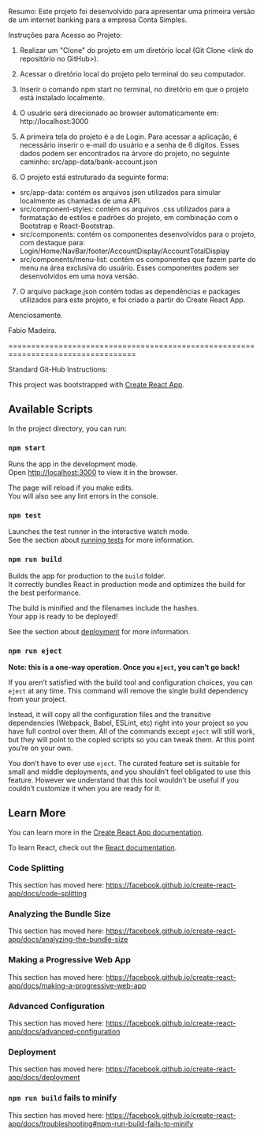 Resumo:
Este projeto foi desenvolvido para apresentar uma primeira versão de um internet banking para a empresa Conta Simples.

Instruções para Acesso ao Projeto:

1) Realizar um "Clone" do projeto em um diretório local (Git Clone <link do repositório no GitHub>).

2) Acessar o diretório local do projeto pelo terminal do seu computador.

3) Inserir o comando npm start no terminal, no diretório em que o projeto está instalado localmente.

4) O usuário será direcionado ao browser automaticamente em: http://localhost:3000

5) A primeira tela do projeto é a de Login. Para acessar a aplicação, é necessário inserir o e-mail do usuário e a senha de 6 dígitos. Esses dados podem ser encontrados na árvore do projeto, no seguinte caminho: src/app-data/bank-account.json

6) O projeto está estruturado da seguinte forma:

- src/app-data: contém os arquivos json utilizados para simular localmente as chamadas de uma API.
- src/component-styles: contém os arquivos .css utilizados para a formatação de estilos e padrões do projeto, em combinação com o Bootstrap e React-Bootstrap.
- src/components: contém os componentes desenvolvidos para o projeto, com destaque para: Login/Home/NavBar/footer/AccountDisplay/AccountTotalDisplay
- src/components/menu-list: contém os componentes que fazem parte do menu na área exclusiva do usuário. Esses componentes podem ser desenvolvidos em uma nova versão.

7) O arquivo package.json contém todas as dependências e packages utilizados para este projeto, e foi criado a partir do Create React App.

Atenciosamente.

Fabio Madeira.

==================================================================================

Standard Git-Hub Instructions:

This project was bootstrapped with [Create React App](https://github.com/facebook/create-react-app).

## Available Scripts

In the project directory, you can run:

### `npm start`

Runs the app in the development mode.<br />
Open [http://localhost:3000](http://localhost:3000) to view it in the browser.

The page will reload if you make edits.<br />
You will also see any lint errors in the console.

### `npm test`

Launches the test runner in the interactive watch mode.<br />
See the section about [running tests](https://facebook.github.io/create-react-app/docs/running-tests) for more information.

### `npm run build`

Builds the app for production to the `build` folder.<br />
It correctly bundles React in production mode and optimizes the build for the best performance.

The build is minified and the filenames include the hashes.<br />
Your app is ready to be deployed!

See the section about [deployment](https://facebook.github.io/create-react-app/docs/deployment) for more information.

### `npm run eject`

**Note: this is a one-way operation. Once you `eject`, you can’t go back!**

If you aren’t satisfied with the build tool and configuration choices, you can `eject` at any time. This command will remove the single build dependency from your project.

Instead, it will copy all the configuration files and the transitive dependencies (Webpack, Babel, ESLint, etc) right into your project so you have full control over them. All of the commands except `eject` will still work, but they will point to the copied scripts so you can tweak them. At this point you’re on your own.

You don’t have to ever use `eject`. The curated feature set is suitable for small and middle deployments, and you shouldn’t feel obligated to use this feature. However we understand that this tool wouldn’t be useful if you couldn’t customize it when you are ready for it.

## Learn More

You can learn more in the [Create React App documentation](https://facebook.github.io/create-react-app/docs/getting-started).

To learn React, check out the [React documentation](https://reactjs.org/).

### Code Splitting

This section has moved here: https://facebook.github.io/create-react-app/docs/code-splitting

### Analyzing the Bundle Size

This section has moved here: https://facebook.github.io/create-react-app/docs/analyzing-the-bundle-size

### Making a Progressive Web App

This section has moved here: https://facebook.github.io/create-react-app/docs/making-a-progressive-web-app

### Advanced Configuration

This section has moved here: https://facebook.github.io/create-react-app/docs/advanced-configuration

### Deployment

This section has moved here: https://facebook.github.io/create-react-app/docs/deployment

### `npm run build` fails to minify

This section has moved here: https://facebook.github.io/create-react-app/docs/troubleshooting#npm-run-build-fails-to-minify
